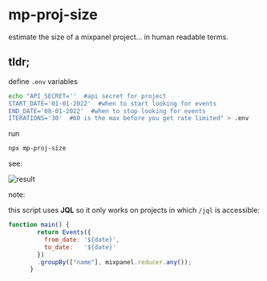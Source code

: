 
# mp-proj-size

estimate the size of a mixpanel project... in human readable terms.

## tldr;

define `.env` variables
```bash
echo "API_SECRET=''  #api secret for project
START_DATE='01-01-2022'  #when to start looking for events
END_DATE='08-01-2022'  #when to stop looking for events
ITERATIONS='30'  #60 is the max before you get rate limited" > .env
```

run
```bash
npx mp-proj-size
```
  see:

<img src="https://aktunes.neocities.org/projSize.png" alt="result" />


note:

this script uses **JQL** so it only works on projects in which `/jql` is accessible:

```javascript
function main() {
		return Events({
		  from_date: '${date}',
		  to_date:   '${date}'
		})
		.groupBy(["name"], mixpanel.reducer.any());
	  }
```